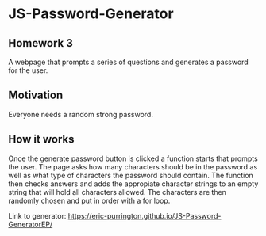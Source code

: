 # JS-Password-Generator
## Homework 3
A webpage that prompts a series of questions and generates a password for the user. 

## Motivation
Everyone needs a random strong password.

## How it works
Once the generate password button is clicked a function starts that prompts the user. The page asks how many characters should be in the password as well as what type of characters the password should contain. The function then checks answers and adds the appropiate character strings to an empty string that will hold all characters allowed. The characters are then randomly chosen and put in order with a for loop. 

Link to generator: https://eric-purrington.github.io/JS-Password-GeneratorEP/